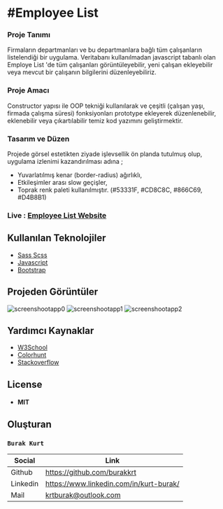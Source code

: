 # #Employee List

### Proje Tanımı
Firmaların departmanları ve bu departmanlara bağlı tüm çalışanların listelendiği bir uygulama. Veritabanı kullanılmadan
javascript tabanlı olan Employe List 'de tüm çalışanları görüntüleyebilir, yeni çalışan ekleyebilir veya mevcut bir çalışanın
bilgilerini düzenleyebiliriz.

### Proje Amacı
Constructor yapısı ile OOP tekniği kullanılarak ve çeşitli (çalışan yaşı, firmada çalışma süresi) fonksiyonları prototype ekleyerek
düzenlenebilir, eklenebilir veya çıkartılabilir temiz kod yazımını geliştirmektir.

### Tasarım ve Düzen
Projede görsel estetikten ziyade işlevsellik ön planda tutulmuş olup, uygulama izlenimi kazandırılması adına ;
- Yuvarlatılmış kenar (border-radius) ağırlıklı,
- Etkileşimler arası slow geçişler,
- Toprak renk paleti kullanılmıştır. (#53331F, #CD8C8C, #866C69, #D4B8B1)

### Live : [Employee List Website](https://employee-list12.netlify.app)

## Kullanılan Teknolojiler
- [Sass Scss](https://sass-lang.com)
- [Javascript](https://www.javascript.com)
- [Bootstrap](https://getbootstrap.com)

## Projeden Görüntüler
![screenshootapp0](https://user-images.githubusercontent.com/99482906/225310442-f51cc12b-b51d-453e-9f18-943407db74ba.png)
![screenshootapp1](https://user-images.githubusercontent.com/99482906/225310450-6fa342ab-9882-428d-9faf-0fb39bf82f69.png)
![screenshootapp2](https://user-images.githubusercontent.com/99482906/225310457-b02cc6cf-5a8a-486c-89cf-6dacccf01275.png)


## Yardımcı Kaynaklar
- [W3School](https://www.w3schools.com)
- [Colorhunt](https://colorhunt.co)
- [Stackoverflow](https://stackoverflow.com)

## License
- #### MIT

## Oluşturan
### `Burak Kurt`
| Social | Link |
| ------ | ------ |
| Github | https://github.com/burakkrt |
| Linkedin | https://www.linkedin.com/in/kurt-burak/ |
| Mail | krtburak@outlook.com |
